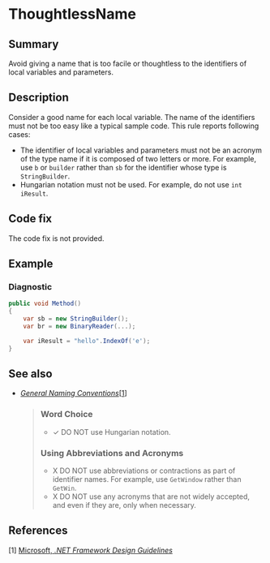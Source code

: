 # ThoughtlessName

## Summary

Avoid giving a name that is too facile or thoughtless to the identifiers of
local variables and parameters.

## Description

Consider a good name for each local variable.
The name of the identifiers must not be too easy like a typical sample code.
This rule reports following cases:

- The identifier of local variables and parameters must not be an acronym of
  the type name if it is composed of two letters or more. For example, use
  `b` or `builder` rather than `sb` for the identifier whose type is
  `StringBuilder`.
- Hungarian notation must not be used. For example, do not use `int iResult`.

## Code fix

The code fix is not provided.

## Example

### Diagnostic

```csharp
public void Method()
{
    var sb = new StringBuilder();
    var br = new BinaryReader(...);

    var iResult = "hello".IndexOf('e');
}
```

## See also

- [_General Naming Conventions_][general-naming-conventions]\[[1](#ref1)\]

  > ### Word Choice
  >
  > - ✓ DO NOT use Hungarian notation.
  >
  > ### Using Abbreviations and Acronyms
  >
  > - X DO NOT use abbreviations or contractions as part of identifier names.
  >   For example, use `GetWindow` rather than `GetWin`.
  > - X DO NOT use any acronyms that are not widely accepted, and even if
  >   they are, only when necessary.


## References

<a id="#ref1"></a>
[1] [Microsoft, _.NET Framework Design Guidelines_][framework-design-guidelines-microsoft]

[framework-design-guidelines-microsoft]:
  https://docs.microsoft.com/en-us/dotnet/standard/design-guidelines/
[general-naming-conventions]:
  https://docs.microsoft.com/en-us/dotnet/standard/design-guidelines/general-naming-conventions
